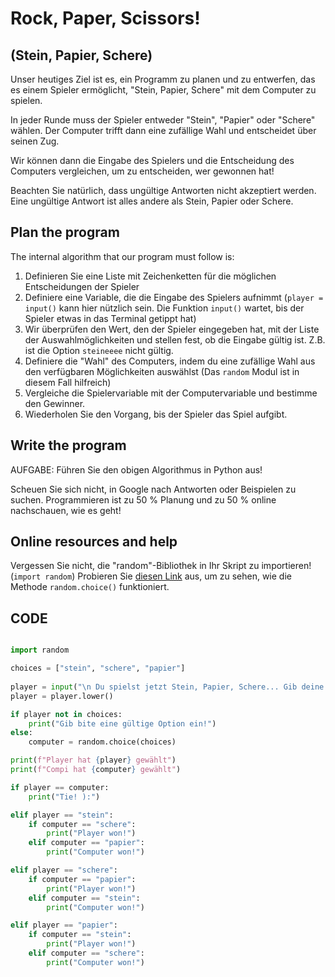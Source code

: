 # Rock, Paper, Scissors!

## (Stein, Papier, Schere)

Unser heutiges Ziel ist es, ein Programm zu planen und zu entwerfen, das es einem Spieler ermöglicht, "Stein, Papier, Schere" mit dem Computer zu spielen. 

In jeder Runde muss der Spieler entweder "Stein", "Papier" oder "Schere" wählen. 
Der Computer trifft dann eine zufällige Wahl und entscheidet über seinen Zug. 

Wir können dann die Eingabe des Spielers und die Entscheidung des Computers vergleichen, um zu entscheiden, wer gewonnen hat! 

Beachten Sie natürlich, dass ungültige Antworten nicht akzeptiert werden. 
Eine ungültige Antwort ist alles andere als Stein, Papier oder Schere. 

## Plan the program

The internal algorithm that our program must follow is:
    
1. Definieren Sie eine Liste mit Zeichenketten für die möglichen Entscheidungen der Spieler
2. Definiere eine Variable, die die Eingabe des Spielers aufnimmt (`player = input()` kann hier nützlich sein. Die Funktion `input()` wartet, bis der Spieler etwas in das Terminal getippt hat)
3. Wir überprüfen den Wert, den der Spieler eingegeben hat, mit der Liste der Auswahlmöglichkeiten und stellen fest, ob die Eingabe gültig ist. Z.B. ist die Option `steineeee` nicht gültig.
4. Definiere die "Wahl" des Computers, indem du eine zufällige Wahl aus den verfügbaren Möglichkeiten auswählst (Das `random` Modul ist in diesem Fall hilfreich)
5. Vergleiche die Spielervariable mit der Computervariable und bestimme den Gewinner.
6. Wiederholen Sie den Vorgang, bis der Spieler das Spiel aufgibt. 

## Write the program

AUFGABE: Führen Sie den obigen Algorithmus in Python aus! 

Scheuen Sie sich nicht, in Google nach Antworten oder Beispielen zu suchen. 
Programmieren ist zu 50 % Planung und zu 50 % online nachschauen, wie es geht! 

## Online resources and help

Vergessen Sie nicht, die "random"-Bibliothek in Ihr Skript zu importieren! (`import random`)
Probieren Sie [diesen Link](https://www.w3schools.com/python/ref_random_choice.asp) aus, um zu sehen, wie die Methode `random.choice()` funktioniert.

## CODE

```python

import random

choices = ["stein", "schere", "papier"]
    
player = input("\n Du spielst jetzt Stein, Papier, Schere... Gib deine Wahl ein!\n")
player = player.lower()

if player not in choices:
    print("Gib bite eine gültige Option ein!")
else:
    computer = random.choice(choices)

print(f"Player hat {player} gewählt")
print(f"Compi hat {computer} gewählt")

if player == computer:
    print("Tie! ):")

elif player == "stein":
    if computer == "schere":
        print("Player won!")
    elif computer == "papier":
        print("Computer won!")

elif player == "schere":
    if computer == "papier":
        print("Player won!")
    elif computer == "stein":
        print("Computer won!")

elif player == "papier":
    if computer == "stein":
        print("Player won!")
    elif computer == "schere":
        print("Computer won!")


```
